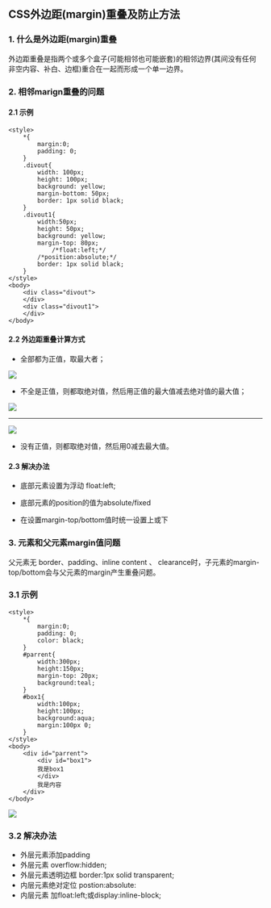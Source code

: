 ## CSS外边距(margin)重叠及防止方法


### 1. 什么是外边距(margin)重叠

外边距重叠是指两个或多个盒子(可能相邻也可能嵌套)的相邻边界(其间没有任何非空内容、补白、边框)重合在一起而形成一个单一边界。



### 2. 相邻marign重叠的问题


#### 2.1 示例

```
<style>
    *{
        margin:0;
        padding: 0;
    }
    .divout{
        width: 100px;
        height: 100px;
        background: yellow;
        margin-bottom: 50px;
        border: 1px solid black;
    }
    .divout1{
        width:50px;
        height: 50px;
        background: yellow;
        margin-top: 80px;
            /*float:left;*/
        /*position:absolute;*/
        border: 1px solid black;
    }
</style>
<body>
    <div class="divout">        
    </div>
    <div class="divout1">        
    </div>
</body>

```


#### 2.2 外边距重叠计算方式

+ 全部都为正值，取最大者；

![](https://github.com/zuopf769/notebook/blob/master/fe/CSS%E5%A4%96%E8%BE%B9%E8%B7%9D(margin)%E9%87%8D%E5%8F%A0%E5%8F%8A%E9%98%B2%E6%AD%A2%E6%96%B9%E6%B3%95/1.jpg)

+ 不全是正值，则都取绝对值，然后用正值的最大值减去绝对值的最大值；

![](https://github.com/zuopf769/notebook/blob/master/fe/CSS%E5%A4%96%E8%BE%B9%E8%B7%9D(margin)%E9%87%8D%E5%8F%A0%E5%8F%8A%E9%98%B2%E6%AD%A2%E6%96%B9%E6%B3%95/2.jpg)

---

![](https://github.com/zuopf769/notebook/blob/master/fe/CSS%E5%A4%96%E8%BE%B9%E8%B7%9D(margin)%E9%87%8D%E5%8F%A0%E5%8F%8A%E9%98%B2%E6%AD%A2%E6%96%B9%E6%B3%95/3.jpg)

+ 没有正值，则都取绝对值，然后用0减去最大值。

#### 2.3 解决办法

+ 底部元素设置为浮动 float:left;

+ 底部元素的position的值为absolute/fixed

+ 在设置margin-top/bottom值时统一设置上或下


### 3. 元素和父元素margin值问题

父元素无 border、padding、inline content 、 clearance时，子元素的margin-top/bottom会与父元素的margin产生重叠问题。

### 3.1 示例

```
<style>
    *{
        margin:0;
        padding: 0;
        color: black;
    }
    #parrent{
        width:300px;
        height:150px;
        margin-top: 20px;
        background:teal;
    }
    #box1{
        width:100px;
        height:100px;
        background:aqua;
        margin:100px 0;
    }
</style>
<body>
    <div id="parrent">
        <div id="box1">
        我是box1
        </div>
        我是内容
    </div>
</body>
```

![](https://github.com/zuopf769/notebook/blob/master/fe/CSS%E5%A4%96%E8%BE%B9%E8%B7%9D(margin)%E9%87%8D%E5%8F%A0%E5%8F%8A%E9%98%B2%E6%AD%A2%E6%96%B9%E6%B3%95/4.jpg)

### 3.2 解决办法

+ 外层元素添加padding
+ 外层元素 overflow:hidden;
+ 外层元素透明边框 border:1px solid transparent;
+ 内层元素绝对定位 postion:absolute:
+ 内层元素 加float:left;或display:inline-block;

